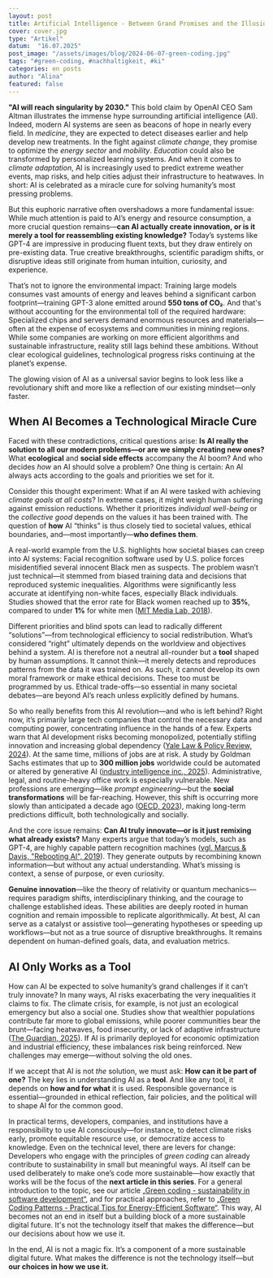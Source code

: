 ```yaml
---
layout: post
title: Artificial Intelligence - Between Grand Promises and the Illusion of Innovation
cover: cover.jpg
type: "Artikel"
datum:  "16.07.2025"
post_image: "/assets/images/blog/2024-06-07-green-coding.jpg"
tags: "#green-coding, #nachhaltigkeit, #ki"
categories: en posts
author: "Alina"
featured: false
---
```


**"AI will reach singularity by 2030."** This bold claim by OpenAI CEO Sam Altman illustrates the immense hype surrounding artificial intelligence (AI). Indeed, modern AI systems are seen as beacons of hope in nearly every field. In *medicine*, they are expected to detect diseases earlier and help develop new treatments. In the fight against *climate change*, they promise to optimize the *energy sector* and *mobility*. *Education* could also be transformed by personalized learning systems. And when it comes to *climate adaptation*, AI is increasingly used to predict extreme weather events, map risks, and help cities adjust their infrastructure to heatwaves. In short: AI is celebrated as a miracle cure for solving humanity’s most pressing problems.

But this euphoric narrative often overshadows a more fundamental issue: While much attention is paid to AI’s energy and resource consumption, a more crucial question remains—**can AI actually create innovation, or is it merely a tool for reassembling existing knowledge?** Today’s systems like GPT-4 are impressive in producing fluent texts, but they draw entirely on pre-existing data. True creative breakthroughs, scientific paradigm shifts, or disruptive ideas still originate from human intuition, curiosity, and experience.

That’s not to ignore the environmental impact: Training large models consumes vast amounts of energy and leaves behind a significant carbon footprint—training GPT-3 alone emitted around **550 tons of CO₂**. And that's without accounting for the environmental toll of the required hardware: Specialized chips and servers demand enormous resources and materials—often at the expense of ecosystems and communities in mining regions. While some companies are working on more efficient algorithms and sustainable infrastructure, reality still lags behind these ambitions. Without clear ecological guidelines, technological progress risks continuing at the planet’s expense.

The glowing vision of AI as a universal savior begins to look less like a revolutionary shift and more like a reflection of our existing mindset—only faster.

## When AI Becomes a Technological Miracle Cure

Faced with these contradictions, critical questions arise: **Is AI really the solution to all our modern problems—or are we simply creating new ones?** What **ecological** and **social side effects** accompany the AI boom? And who decides *how* an AI should solve a problem? One thing is certain: An AI always acts according to the goals and priorities we set for it.

Consider this thought experiment: What if an AI were tasked with achieving *climate goals at all costs*? In extreme cases, it might weigh human suffering against emission reductions. Whether it prioritizes *individual well-being* or the *collective good* depends on the values it has been trained with. The question of **how** AI “thinks” is thus closely tied to societal values, ethical boundaries, and—most importantly—**who defines them**.

A real-world example from the U.S. highlights how societal biases can creep into AI systems: Facial recognition software used by U.S. police forces misidentified several innocent Black men as suspects. The problem wasn’t just technical—it stemmed from biased training data and decisions that reproduced systemic inequalities. Algorithms were significantly less accurate at identifying non-white faces, especially Black individuals. Studies showed that the error rate for Black women reached up to **35%**, compared to under **1%** for white men ([MIT Media Lab, 2018](https://www.media.mit.edu/projects/gender-shades/overview/)).

Different priorities and blind spots can lead to radically different “solutions”—from technological efficiency to social redistribution. What’s considered “right” ultimately depends on the worldview and objectives behind a system. AI is therefore not a neutral all-rounder but a **tool** shaped by human assumptions. It cannot think—it merely detects and reproduces patterns from the data it was trained on. As such, it cannot develop its own moral framework or make ethical decisions. These too must be programmed by us. Ethical trade-offs—so essential in many societal debates—are beyond AI’s reach unless explicitly defined by humans.

So who really benefits from this AI revolution—and who is left behind? Right now, it’s primarily large tech companies that control the necessary data and computing power, concentrating influence in the hands of a few. Experts warn that AI development risks becoming monopolized, potentially stifling innovation and increasing global dependency ([Yale Law & Policy Review, 2024](https://yalelawandpolicy.org/antimonopoly-approach-governing-artificial-intelligence?utm_source=chatgpt.com)). At the same time, millions of jobs are at risk. A study by Goldman Sachs estimates that up to **300 million jobs** worldwide could be automated or altered by generative AI ([industry intelligence inc., 2025](https://www.industryintel.com/news/goldman-sachs-ai-could-replace-up-to-300-million-full-time-jobs-globally-with-administrative-and-legal-sectors-at-highest-risk-generative-ai-marks-leap-in-automation-and-could-increase-global-annual-value-of-goods-or-services-output-by-7--171642439200?utm_source)). Administrative, legal, and routine-heavy office work is especially vulnerable. New professions are emerging—like *prompt engineering*—but the **social transformations** will be far-reaching. However, this shift is occurring more slowly than anticipated a decade ago ([OECD, 2023](https://www.oecd.org/publications/ai-outlook/)), making long-term predictions difficult, both technologically and socially.

And the core issue remains: **Can AI truly innovate—or is it just remixing what already exists?** Many experts argue that today’s models, such as GPT-4, are highly capable pattern recognition machines ([vgl. Marcus & Davis, "Rebooting AI", 2019](https://arxiv.org/pdf/1801.00631)). They generate outputs by recombining known information—but without any actual understanding. What’s missing is context, a sense of purpose, or even curiosity.

**Genuine innovation**—like the theory of relativity or quantum mechanics—requires paradigm shifts, interdisciplinary thinking, and the courage to challenge established ideas. These abilities are deeply rooted in human cognition and remain impossible to replicate algorithmically. At best, AI can serve as a catalyst or assistive tool—generating hypotheses or speeding up workflows—but not as a true source of disruptive breakthroughs. It remains dependent on human-defined goals, data, and evaluation metrics.

## AI Only Works as a Tool

How can AI be expected to solve humanity’s grand challenges if it can’t truly innovate? In many ways, AI risks exacerbating the very inequalities it claims to fix. The climate crisis, for example, is not just an ecological emergency but also a social one. Studies show that wealthier populations contribute far more to global emissions, while poorer communities bear the brunt—facing heatwaves, food insecurity, or lack of adaptive infrastructure ([The Guardian, 2025](https://www.theguardian.com/environment/2025/may/07/two-thirds-of-global-heating-caused-by-richest-study-suggests?utm_source=chatgpt.com)). If AI is primarily deployed for economic optimization and industrial efficiency, these imbalances risk being reinforced. New challenges may emerge—without solving the old ones.

If we accept that AI is not *the* solution, we must ask: **How can it be part of one?** The key lies in understanding AI as a **tool**. And like any tool, it depends on **how and for what** it is used. Responsible governance is essential—grounded in ethical reflection, fair policies, and the political will to shape AI for the common good.

In practical terms, developers, companies, and institutions have a responsibility to use AI consciously—for instance, to detect climate risks early, promote equitable resource use, or democratize access to knowledge. Even on the technical level, there are levers for change: Developers who engage with the principles of *green coding* can already contribute to sustainability in small but meaningful ways. AI itself can be used deliberately to make one’s code more sustainable—how exactly that works will be the focus of the **next article in this series**. For a general introduction to the topic, see our article [„Green coding - sustainability in software development“](https://mehrwert.tech/en/green-coding), and for practical approaches, refer to [„Green Coding Patterns - Practical Tips for Energy-Efficient Software“](https://mehrwert.tech/en/green-coding-patterns). This way, AI becomes not an end in itself but a building block of a more sustainable digital future. It's not the technology itself that makes the difference—but our decisions about how we use it.

In the end, AI is not a magic fix. It’s a component of a more sustainable digital future. What makes the difference is not the technology itself—but **our choices in how we use it.**
